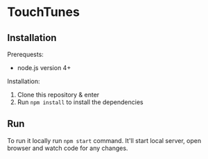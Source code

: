 # TouchTunes

## Installation

Prerequests:
- node.js version 4+

Installation:

1. Clone this repository & enter 
2. Run `npm install` to install the dependencies

## Run

To run it locally run `npm start` command.
It'll start local server, open browser and watch code for any changes.
